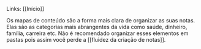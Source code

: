 ---
---

Links: [[Início]]

Os mapas de conteúdo são a forma mais clara de organizar as suas notas. Elas são as categorias mais abrangentes da vida como saúde, dinheiro, família, carreira etc. Não é recomendado organizar esses elementos em pastas pois assim você perde a [[fluidez da criação de notas]]. 
